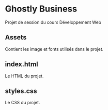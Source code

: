 # Ghostly Business
Projet de session du cours Développement Web

## Assets
Contient les image et fonts utilisés dans le projet.

## index.html
Le HTML du projet.

## styles.css
Le CSS du projet.
